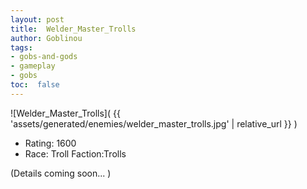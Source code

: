 ```yaml
---
layout: post
title:  Welder_Master_Trolls
author: Goblinou
tags:
- gobs-and-gods
- gameplay
- gobs
toc:  false
---
```


![Welder_Master_Trolls]( {{ 'assets/generated/enemies/welder_master_trolls.jpg' | relative_url }} )
- Rating: 1600
- Race: Troll  Faction:Trolls

(Details coming soon... )